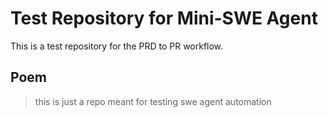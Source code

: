 # Test Repository for Mini-SWE Agent

This is a test repository for the PRD to PR workflow.

## Poem

> this is just a repo meant for testing swe agent automation


